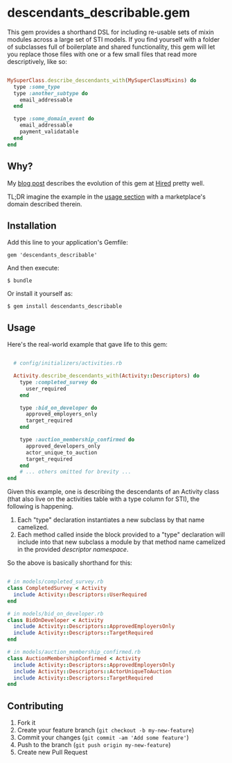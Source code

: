 # descendants_describable.gem

This gem provides a shorthand DSL for including re-usable sets of mixin modules across a large set of STI models.
If you find yourself with a folder of subclasses full of boilerplate and shared functionality, this gem will let you replace
those files with one or a few small files that read more descriptively, like so:

``` ruby

MySuperClass.describe_descendants_with(MySuperClassMixins) do
  type :some_type
  type :another_subtype do
    email_addressable
  end

  type :some_domain_event do
    email_addressable
    payment_validatable
  end
end
```

## Why?

My [blog post](http://winfred.nadeau.io/2014/03/22/taming-the-activities-table/) describes the evolution of this gem at [Hired](http://hired.com) pretty well.

TL;DR imagine the example in the [usage section](#usage) with a marketplace's domain described therein.

## Installation

Add this line to your application's Gemfile:

    gem 'descendants_describable'

And then execute:

    $ bundle

Or install it yourself as:

    $ gem install descendants_describable

## Usage

Here's the real-world example that gave life to this gem:

```ruby

  # config/initializers/activities.rb

  Activity.describe_descendants_with(Activity::Descriptors) do
    type :completed_survey do
      user_required
    end

    type :bid_on_developer do
      approved_employers_only
      target_required
    end

    type :auction_membership_confirmed do
      approved_developers_only
      actor_unique_to_auction
      target_required
    end
    # ... others omitted for brevity ...
end

```

Given this example, one is describing the descendants of an Activity class (that also live on the activities table with a type column for STI), the following is happening.


1. Each "type" declaration instantiates a new subclass by that name camelized.
2. Each method called inside the block provided to a "type" declaration will include into that new subclass a module by that method name camelized in the provided *descriptor namespace*.

So the above is basically shorthand for this:

```ruby

# in models/completed_survey.rb
class CompletedSurvey < Activity
  include Activity::Descriptors::UserRequired
end

# in models/bid_on_developer.rb
class BidOnDeveloper < Activity
  include Activity::Descriptors::ApprovedEmployersOnly
  include Activity::Descriptors::TargetRequired
end

# in models/auction_membership_confirmed.rb
class AuctionMembershipConfirmed < Activity
  include Activity::Descriptors::ApprovedEmployersOnly
  include Activity::Descriptors::ActorUniqueToAuction
  include Activity::Descriptors::TargetRequired
end

```


## Contributing

1. Fork it
2. Create your feature branch (`git checkout -b my-new-feature`)
3. Commit your changes (`git commit -am 'Add some feature'`)
4. Push to the branch (`git push origin my-new-feature`)
5. Create new Pull Request
